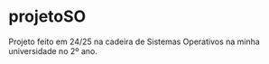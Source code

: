 # projetoSO
Projeto feito em 24/25 na cadeira de Sistemas Operativos na minha universidade no 2º ano.
